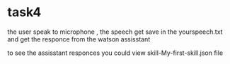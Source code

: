 # task4

the user speak to microphone , the speech get save in the yourspeech.txt and get the responce from the watson assisstant 


to see the assisstant responces you could view skill-My-first-skill.json file 
